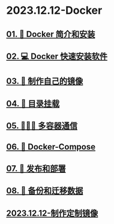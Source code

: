 # 2023.12.12-Docker

## [01. 🎉 Docker 简介和安装](2023.12.12-Docker/01.Docker%20简介和安装.md)

## [02. 💻 Docker 快速安装软件](2023.12.12-Docker/02.Docker%20快速安装软件.md)

## [03. 💽 制作自己的镜像](2023.12.12-Docker/03.制作自己的镜像.md)

## [04. 🥙 目录挂载](2023.12.12-Docker/04.目录挂载.md)

## [05. 👨‍👦‍👦 多容器通信](2023.12.12-Docker/05.多容器通信.md)

## [06. 🍁 Docker-Compose](2023.12.12-Docker/06.Docker-Compose.md)

## [07. 🚚 发布和部署](2023.12.12-Docker/07.发布和部署.md)

## [08. 🎯 备份和迁移数据](2023.12.12-Docker/08.备份和迁移数据.md)

## [2023.12.12-制作定制镜像](2023.12.12-Docker/2023.12.12-制作定制镜像.md)